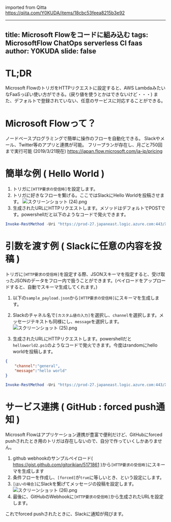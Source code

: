 imported from Qitta
https://qiita.com/Y0KUDA/items/18cbc53feea8215b3e92

---
title: Microsoft Flowをコードに組み込む
tags: MicrosoftFlow ChatOps serverless CI faas
author: Y0KUDA
slide: false
---
# TL;DR
Microsoft FlowのトリガをHTTPリクエストに設定すると、AWS LambdaみたいなFaaSっぽい使い方ができる。(戻り値を使うとかはできないけど・・・)
また、デフォルトで登録されていない、任意のサービスに対応することができる。
# Microsoft Flowって？
ノードベースプログラミングで簡単に操作のフローを自動化できる。
Slackやメール、Twitter等のアプリと連携が可能。
フリープランが存在し、月ごと750回まで実行可能 (2019/3/21現在)
https://japan.flow.microsoft.com/ja-jp/pricing

# 簡単な例 ( Hello World )
1. トリガに`[HTTP要求の受信時]`を設定します。
2. トリガに好きなフローを繋げる。ここではSlackにHello Worldを投稿させます。
![スクリーンショット (24).png](https://qiita-image-store.s3.amazonaws.com/0/275289/bf9d7c7f-18ca-cdbc-e783-a2f941a34644.png)
3. 生成されたURLにHTTPリクエストします。メソッドはデフォルトでPOSTです。powershellだと以下のようなコードで発火できます。

```powershell:helloworld.ps1
Invoke-RestMethod -Uri "https://prod-27.japaneast.logic.azure.com:443/XXXXXXXXXXXXXXXXXXXXXX" -Method POST
```

# 引数を渡す例 ( Slackに任意の内容を投稿 )
トリガに`[HTTP要求の受信時]`を設定する際、JSONスキーマを指定すると、受け取ったJSONのデータをフロー内で扱うことができます。(ペイロードをアップロードすると、自動でスキーマ生成してくれます。)

1. 以下の`sample_payload.json`から`[HTTP要求の受信時]`にスキーマを生成します。
2. Slackのチャネル名で`[カスタム値の入力]`を選択し、`channel`を選択します。メッセージテキストも同様にし、`message`を選択します。
![スクリーンショット (25).png](https://qiita-image-store.s3.amazonaws.com/0/275289/b68fb5e0-a638-fbbe-c36b-c2db5267eedb.png)

3. 生成されたURLにHTTPリクエストします。powershellだと`helloworld2.ps1`のようなコードで発火できます。今度はrandomにhello worldを投稿します。


```json:sample_payload.json
{
	"channel":"general",
	"message":"hello world"
}
```

```powershell:helloworld2.ps1
Invoke-RestMethod -Uri "https://prod-27.japaneast.logic.azure.com:443/XXXXXXXXXX" -Method POST -Body ( @{"channel"="random";"message"="hello world"} | ConvertTo-Json) -ContentType 'application/json'
```

# サービス連携 ( GitHub : forced push通知 )
Microsoft Flowはアプリケーション連携が豊富で便利だけど、GitHubにforced pushされたとき用のトリガは存在しないので、自分で作っていくしかありません。

1. github webhookのサンプルペイロード( https://gist.github.com/gjtorikian/5171861 )から`[HTTP要求の受信時]`にスキーマを生成します
2. 条件フローを作成し、`[forced]`が`true`に等しいとき、という設定にします。
3. `[はいの場合]`にSlackを繋げてメッセージの投稿を設定します。
![スクリーンショット (26).png](https://qiita-image-store.s3.amazonaws.com/0/275289/4064d93a-3f21-8657-b950-9d7171e0b7f4.png)
4. 最後に、GitHubのWebhookに`[HTTP要求の受信時]`から生成されたURLを設定します。

これでforced pushされたときに、Slackに通知が飛びます。


